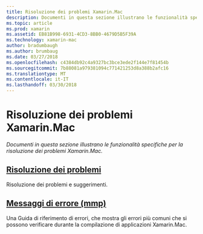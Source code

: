 ```yaml
---
title: Risoluzione dei problemi Xamarin.Mac
description: Documenti in questa sezione illustrano le funzionalità specifiche per la risoluzione dei problemi Xamarin.Mac.
ms.topic: article
ms.prod: xamarin
ms.assetid: EB81B998-6931-4CD3-8BB0-4679D5B5F39A
ms.technology: xamarin-mac
author: bradumbaugh
ms.author: brumbaug
ms.date: 03/27/2018
ms.openlocfilehash: c4384db92c4a9327bc3bce3ede2f144e7f81454b
ms.sourcegitcommit: 7b88081a979381094c771421253d8a388b2afc16
ms.translationtype: MT
ms.contentlocale: it-IT
ms.lasthandoff: 03/30/2018
---
```

# <a name="xamarinmac-troubleshooting"></a>Risoluzione dei problemi Xamarin.Mac 

_Documenti in questa sezione illustrano le funzionalità specifiche per la risoluzione dei problemi Xamarin.Mac._

##  <a name="troubleshooting-tipsmactroubleshootingtroubleshootingmd"></a>[Risoluzione dei problemi](~/mac/troubleshooting/troubleshooting.md)

Risoluzione dei problemi e suggerimenti.

##  <a name="errors-messages-mmpmactroubleshootingmmp-errorsmd"></a>[Messaggi di errore (mmp)](~/mac/troubleshooting/mmp-errors.md)

Una Guida di riferimento di errori, che mostra gli errori più comuni che si possono verificare durante la compilazione di applicazioni Xamarin.Mac.

